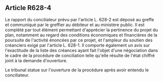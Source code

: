 Article R628-4
----
Le rapport du conciliateur prévu par l'article L. 628-2 est déposé au greffe et
communiqué par le greffier au débiteur et au ministère public. Il est complété
par tout élément permettant d'apprécier la pertinence du projet du plan,
notamment au regard des conditions économiques et financières de la poursuite de
l'activité énoncées par ce projet, et l'ampleur du soutien des créanciers exigé
par l'article L. 628-1. Il comporte également un avis sur l'exactitude de la
liste des créances ayant fait l'objet d'une négociation dans le cadre de la
procédure de conciliation telle qu'elle résulte de l'état chiffré joint à la
demande d'ouverture.

Le tribunal statue sur l'ouverture de la procédure après avoir entendu le
conciliateur.

